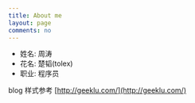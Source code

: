 ```yaml
---
title: About me
layout: page
comments: no
---
```

  
* 姓名: 周涛
* 花名: 楚韬(tolex)
* 职业: 程序员
 
blog 样式参考 [http://geeklu.com/](http://geeklu.com/)
